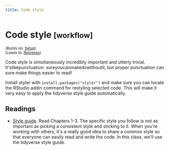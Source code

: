 ```yaml
---
title: Code style
---
```


<!-- Generated automatically from code-style.yml. Do not edit by hand -->

# Code style <small class='workflow'>[workflow]</small>
<small>(Builds on: [Setup](setup.md))</small>  
<small>(Leads to: [Reprexes](reprexes.md))</small>

Code style is simultaneously incredibly important and utterly trivial.
It'slikepunctuation: sureyoucanmakedowithoutit, but proper punctuation
can sure make things easier to read!

Install styler with `install.packages("styler")` and make sure you can
locate the RStudio addin command for restyling selected code. This will
make it very easy to apply the tidyverse style guide automatically.

## Readings

  * [Style guide](http://style.tidyverse.org).
    Read Chapters 1-3. The specific style you follow is not as important as
    picking a consistent style and sticking to it. When you're working with
    others, it's a really good idea to share a common style so that everyone
    can easily read and write the code. In this class, we'll use the tidyverse
    style guide.


